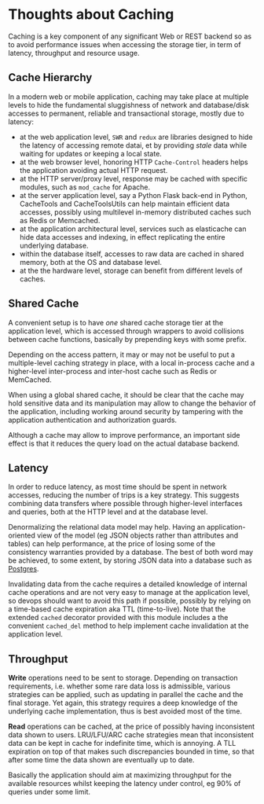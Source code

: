 # Thoughts about Caching

Caching is a key component of any significant Web or REST backend so as to avoid
performance issues when accessing the storage tier, in term of latency,
throughput and resource usage.

## Cache Hierarchy

In a modern web or mobile application, caching may take place at multiple
levels to hide the fundamental sluggishness of network and database/disk
accesses to permanent, reliable and transactional storage, mostly due to
latency:

- at the web application level, `SWR` and `redux` are libraries designed
  to hide the latency of accessing remote datai, et by providing _stale_
  data while waiting for updates or keeping a local state.
- at the web browser level, honoring HTTP `Cache-Control` headers helps
  the application avoiding actual HTTP request.
- at the HTTP server/proxy level, response may be cached with specific
  modules, such as `mod_cache` for Apache.
- at the server application level, say a Python Flask back-end in Python,
  CacheTools and CacheToolsUtils can help maintain efficient data accesses,
  possibly using multilevel in-memory distributed caches such as Redis or
  Memcached.
- at the application architectural level, services such as elasticache
  can hide data accesses and indexing, in effect replicating the entire
  underlying database.
- within the database itself, accesses to raw data are cached in shared
  memory, both at the OS and database level.
- at the the hardware level, storage can benefit from différent
  levels of caches.

## Shared Cache

A convenient setup is to have *one* shared cache storage tier at the
application level, which is accessed through wrappers to avoid collisions
between cache functions, basically by prepending keys with some prefix.

Depending on the access pattern, it may or may not be useful to put
a multiple-level caching strategy in place, with a local in-process cache
and a higher-level inter-process and inter-host cache such as Redis
or MemCached.

When using a global shared cache, it should be clear that the cache may
hold sensitive data and its manipulation may allow to change the behavior
of the application, including working around security by tampering with
the application authentication and authorization guards.

Although a cache may allow to improve performance, an important side effect is
that it reduces the query load on the actual database backend.

## Latency

In order to reduce latency, as most time should be spent in network accesses,
reducing the number of trips is a key strategy. This suggests combining
data transfers where possible through higher-level interfaces and queries,
both at the HTTP level and at the database level.

Denormalizing the relational data model may help. Having an
application-oriented view of the model (eg JSON objects rather than
attributes and tables) can help performance, at the price of losing some of
the consistency warranties provided by a database.  The best of both word may
be achieved, to some extent, by storing JSON data into a database such as
[Postgres](https://postgresql.org/).

Invalidating data from the cache requires a detailed knowledge of internal
cache operations and are not very easy to manage at the application level,
so devops should want to avoid this path if possible, possibly by relying
on a time-based cache expiration aka TTL (time-to-live).
Note that the extended `cached` decorator provided with this module includes a
the convenient `cached_del` method to help implement cache invalidation at
the application level.

## Throughput

**Write** operations need to be sent to storage.
Depending on transaction requirements, i.e. whether some rare data loss is
admissible, various strategies can be applied, such as updating in parallel
the cache and the final storage. Yet again, this strategy requires a deep
knowledge of the underlying cache implementation, thus is best avoided most
of the time.

**Read** operations can be cached, at the price of possibly having
inconsistent data shown to users.
LRU/LFU/ARC cache strategies mean that inconsistent data can be kept in cache
for indefinite time, which is annoying. A TLL expiration on top of that
makes such discrepancies bounded in time, so that after some time the data
shown are eventually up to date.

Basically the application should aim at maximizing throughput for the available
resources whilst keeping the latency under control, eg 90% of queries under
some limit.
